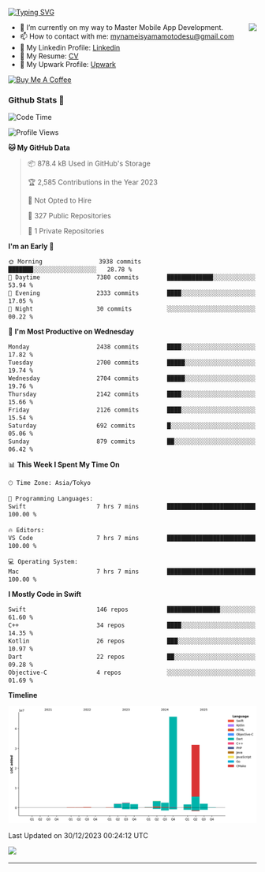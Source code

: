 
[![Typing SVG](https://readme-typing-svg.demolab.com/?lines=Thank+You+For+Visiting!!;You+Are+Welcome✨;I+am+Kyo+Yamamoto;Mobile+Developer)](https://git.io/typing-svg)
<p>
<img align="right" src="https://media.giphy.com/media/26ufdb3cYKwbRtYVW/giphy.gif" style="max-width:100%;" height="150px">

- 🌱 I’m currently on my way to Master Mobile App Development.
- 📫 How to contact with me: mynameisyamamotodesu@gmail.com
- 🔗 My Linkedin Profile: [Linkedin](https://www.linkedin.com/in/kyo-yamamoto-a2ab50239)
- 🔗 My Resume: [CV](https://www.kickresume.com/cv/ZWKvXV/)
- 🔗 My Upwark Profile: [Upwark](https://www.upwork.com/freelancers/~01aa9115102bb4af25)

<a href="https://www.buymeacoffee.com/kyoyamamoto" target="_blank"><img src="https://cdn.buymeacoffee.com/buttons/default-orange.png" alt="Buy Me A Coffee" height="41" width="174"></a>

### Github Stats 🥇 
<!--START_SECTION:waka-->
![Code Time](http://img.shields.io/badge/Code%20Time-617%20hrs%2027%20mins-blue)

![Profile Views](http://img.shields.io/badge/Profile%20Views-1-blue)

**🐱 My GitHub Data** 

> 📦 878.4 kB Used in GitHub's Storage 
 > 
> 🏆 2,585 Contributions in the Year 2023
 > 
> 🚫 Not Opted to Hire
 > 
> 📜 327 Public Repositories 
 > 
> 🔑 1 Private Repositories 
 > 
**I'm an Early 🐤** 

```text
🌞 Morning                3938 commits        ███████░░░░░░░░░░░░░░░░░░   28.78 % 
🌆 Daytime                7380 commits        █████████████░░░░░░░░░░░░   53.94 % 
🌃 Evening                2333 commits        ████░░░░░░░░░░░░░░░░░░░░░   17.05 % 
🌙 Night                  30 commits          ░░░░░░░░░░░░░░░░░░░░░░░░░   00.22 % 
```
📅 **I'm Most Productive on Wednesday** 

```text
Monday                   2438 commits        ████░░░░░░░░░░░░░░░░░░░░░   17.82 % 
Tuesday                  2700 commits        █████░░░░░░░░░░░░░░░░░░░░   19.74 % 
Wednesday                2704 commits        █████░░░░░░░░░░░░░░░░░░░░   19.76 % 
Thursday                 2142 commits        ████░░░░░░░░░░░░░░░░░░░░░   15.66 % 
Friday                   2126 commits        ████░░░░░░░░░░░░░░░░░░░░░   15.54 % 
Saturday                 692 commits         █░░░░░░░░░░░░░░░░░░░░░░░░   05.06 % 
Sunday                   879 commits         ██░░░░░░░░░░░░░░░░░░░░░░░   06.42 % 
```


📊 **This Week I Spent My Time On** 

```text
🕑︎ Time Zone: Asia/Tokyo

💬 Programming Languages: 
Swift                    7 hrs 7 mins        █████████████████████████   100.00 % 

🔥 Editors: 
VS Code                  7 hrs 7 mins        █████████████████████████   100.00 % 

💻 Operating System: 
Mac                      7 hrs 7 mins        █████████████████████████   100.00 % 
```

**I Mostly Code in Swift** 

```text
Swift                    146 repos           ███████████████░░░░░░░░░░   61.60 % 
C++                      34 repos            ████░░░░░░░░░░░░░░░░░░░░░   14.35 % 
Kotlin                   26 repos            ███░░░░░░░░░░░░░░░░░░░░░░   10.97 % 
Dart                     22 repos            ██░░░░░░░░░░░░░░░░░░░░░░░   09.28 % 
Objective-C              4 repos             ░░░░░░░░░░░░░░░░░░░░░░░░░   01.69 % 
```



**Timeline**

![Lines of Code chart](https://raw.githubusercontent.com/YamamotoDesu/YamamotoDesu/main/assets/bar_graph.png)


 Last Updated on 30/12/2023 00:24:12 UTC
<!--END_SECTION:waka-->

![](https://github-profile-summary-cards.vercel.app/api/cards/profile-details?username=YamamotoDesu&theme=vue)

----
